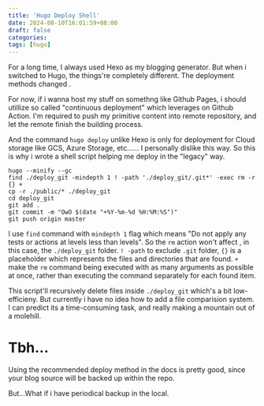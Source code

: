 ```yaml
---
title: 'Hugo Deploy Shell'
date: 2024-08-10T16:01:59+08:00
draft: false
categories:
tags: [hugo]
---
```


For a long time, I always used Hexo as my blogging generator. But when i switched to Hugo, the things're completely different. The deployment methods changed .

For now, if i wanna host my stuff on somethng like Github Pages, i should utillize so called "continuous deployment" which leverages on Github Action. I'm required to push my primitive content into remote repository, and let the remote finish the building process.

And the command `hugo deploy` unlike Hexo is only for deployment for Cloud storage like GCS, Azure Storage, etc...... I personally dislike this way. So this is why i wrote a shell script helping me deploy in the "legacy" way.

```
hugo --minify --gc
find ./deploy_git -mindepth 1 ! -path './deploy_git/.git*' -exec rm -r {} +
cp -r ./public/* ./deploy_git
cd deploy_git
git add .
git commit -m "OwO $(date "+%Y-%m-%d %H:%M:%S")"
git push origin master
```

I use `find` command with `mindepth 1` flag which means "Do not apply any tests or actions at levels less than levels". So the  `rm` action won't affect , in this case, the `./deploy_git` folder. `! -path` to exclude `.git` folder, `{}` is a placeholder which represents the files and directories that are found. `+` make the `rm` command being executed with as many arguments as possible at once, rather than executing the command separately for each found item.

This script'll recursively delete files inside `./deploy_git` which's a bit low-efficieny. But currently i have no idea how to add a file comparision system. I can predict its a time-consuming task, and really making a mountain out of a molehill.

# Tbh...

Using the recommended deploy method in the docs is pretty good, since your blog source will be backed up within the repo.

But...What if i have periodical backup in the local.

